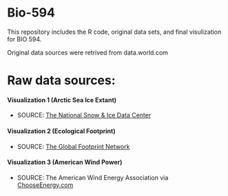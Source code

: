 # Bio-594
This repository includes the R code, original data sets, and final visulization for BIO 594.

Original data sources were retrived from data.world.com

# Raw data sources:
#### Visualization 1 (Arctic Sea Ice Extant)
* SOURCE: [The National Snow & Ice Data Center](https://nsidc.org/)

#### Visualization 2 (Ecological Footprint)
* SOURCE: [The Global Footprint Network](https://data.world/footprint/nfa-2018-edition)


#### Visualization 3 (American Wind Power)
* SOURCE: The American Wind Energy Association via [ChooseEnergy.com](https://www.chooseenergy.com/news/article/best-worst-ranked-states-wind-power/)
